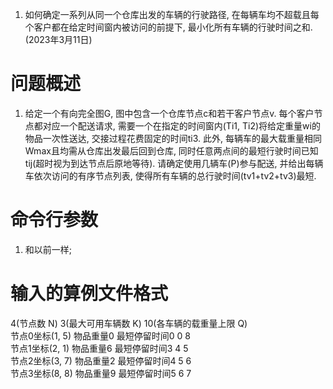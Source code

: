 1. 如何确定一系列从同一个仓库出发的车辆的行驶路径, 在每辆车均不超载且每个客户都在给定时间窗内被访问的前提下, 最小化所有车辆的行驶时间之和. (2023年3月11日)

# 问题概述
1. 给定一个有向完全图G, 图中包含一个仓库节点c和若干客户节点v. 每个客户节点都对应一个配送请求, 需要一个在指定的时间窗内(Ti1, Ti2)将给定重量wi的物品一次性送达, 交接过程花费固定的时间ti3. 此外, 每辆车的最大载重量相同Wmax且均需从仓库出发最后回到仓库, 同时任意两点间的最短行驶时间已知 tij(超时视为到达节点后原地等待). 请确定使用几辆车(P)参与配送, 并给出每辆车依次访问的有序节点列表, 使得所有车辆的总行驶时间(tv1+tv2+tv3)最短.

# 命令行参数
1. 和以前一样; 

# 输入的算例文件格式
4(节点数 N) 3(最大可用车辆数 K) 10(各车辆的载重量上限 Q)  
节点0坐标(1, 5) 物品重量0 最短停留时间0 0 8  
节点1坐标(2, 1) 物品重量6 最短停留时间3 4 5  
节点2坐标(3, 7) 物品重量2 最短停留时间4 5 6  
节点3坐标(8, 8) 物品重量9 最短停留时间5 6 7  





